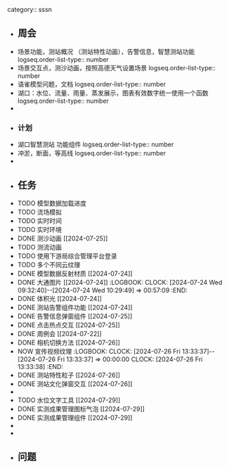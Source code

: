category:: sssn

- ## 周会
- 场景功能，测站概况 （测站特性动画），告警信息，智慧测站功能
  logseq.order-list-type:: number
- 场景交互点，测沙动画，按照高德天气设置场景
  logseq.order-list-type:: number
- 语雀模型问题，文档
  logseq.order-list-type:: number
- 湖口：水位、流量、雨量、蒸发展示，图表有效数字统一使用一个函数
  logseq.order-list-type:: number
-
- ### 计划
- 湖口智慧测站 功能组件
  logseq.order-list-type:: number
- 冲淤，断面，等高线
  logseq.order-list-type:: number
-
- ## 任务
- TODO 模型数据加载进度
- TODO 流场模拟
- TODO 实时时间
- TODO  实时环境
- DONE 测沙动画 [[2024-07-25]]
- TODO 测流动画
- TODO 使用下游局综合管理平台登录
- TODO 多个不同云纹理
- DONE 模型数据反射材质 [[2024-07-24]]
- DONE 大通图片 [[2024-07-24]]
  :LOGBOOK:
  CLOCK: [2024-07-24 Wed 09:32:40]--[2024-07-24 Wed 10:29:49] =>  00:57:09
  :END:
- DONE 体积光 [[2024-07-24]]
- DONE 测站告警组件功能 [[2024-07-24]]
- DONE 告警信息弹窗组件 [[2024-07-25]]
- DONE 点击热点交互 [[2024-07-25]]
- DONE 周例会 [[2024-07-22]]
- DONE 相机切换方法 [[2024-07-26]]
- NOW 宣传视频纹理
  :LOGBOOK:
  CLOCK: [2024-07-26 Fri 13:33:37]--[2024-07-26 Fri 13:33:37] =>  00:00:00
  CLOCK: [2024-07-26 Fri 13:33:38]
  :END:
- DONE 测站特性粒子 [[2024-07-26]]
- DONE 测站文化弹窗交互 [[2024-07-26]]
-
- TODO 水位文字工具 [[2024-07-29]]
- DONE 实测成果管理图标气泡 [[2024-07-29]]
- DONE 实测成果管理组件 [[2024-07-29]]
-
-
- ## 问题